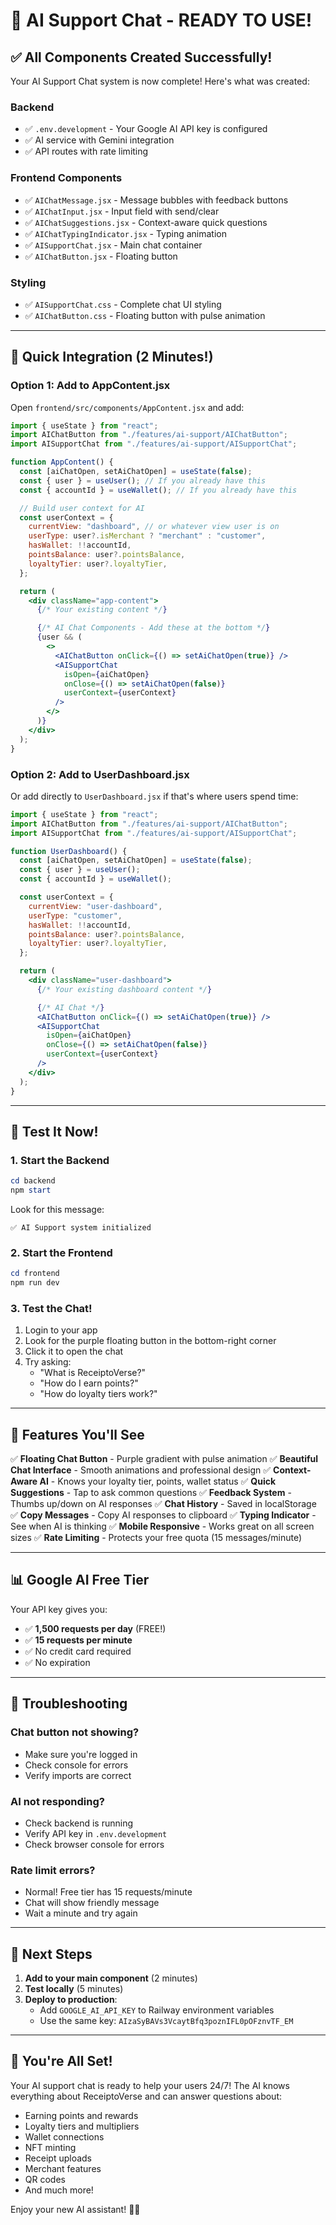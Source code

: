 # 🎉 AI Support Chat - READY TO USE!

## ✅ All Components Created Successfully!

Your AI Support Chat system is now complete! Here's what was created:

### Backend

- ✅ `.env.development` - Your Google AI API key is configured
- ✅ AI service with Gemini integration
- ✅ API routes with rate limiting

### Frontend Components

- ✅ `AIChatMessage.jsx` - Message bubbles with feedback buttons
- ✅ `AIChatInput.jsx` - Input field with send/clear
- ✅ `AIChatSuggestions.jsx` - Context-aware quick questions
- ✅ `AIChatTypingIndicator.jsx` - Typing animation
- ✅ `AISupportChat.jsx` - Main chat container
- ✅ `AIChatButton.jsx` - Floating button

### Styling

- ✅ `AISupportChat.css` - Complete chat UI styling
- ✅ `AIChatButton.css` - Floating button with pulse animation

---

## 🚀 Quick Integration (2 Minutes!)

### Option 1: Add to AppContent.jsx

Open `frontend/src/components/AppContent.jsx` and add:

```jsx
import { useState } from "react";
import AIChatButton from "./features/ai-support/AIChatButton";
import AISupportChat from "./features/ai-support/AISupportChat";

function AppContent() {
  const [aiChatOpen, setAiChatOpen] = useState(false);
  const { user } = useUser(); // If you already have this
  const { accountId } = useWallet(); // If you already have this

  // Build user context for AI
  const userContext = {
    currentView: "dashboard", // or whatever view user is on
    userType: user?.isMerchant ? "merchant" : "customer",
    hasWallet: !!accountId,
    pointsBalance: user?.pointsBalance,
    loyaltyTier: user?.loyaltyTier,
  };

  return (
    <div className="app-content">
      {/* Your existing content */}

      {/* AI Chat Components - Add these at the bottom */}
      {user && (
        <>
          <AIChatButton onClick={() => setAiChatOpen(true)} />
          <AISupportChat
            isOpen={aiChatOpen}
            onClose={() => setAiChatOpen(false)}
            userContext={userContext}
          />
        </>
      )}
    </div>
  );
}
```

### Option 2: Add to UserDashboard.jsx

Or add directly to `UserDashboard.jsx` if that's where users spend time:

```jsx
import { useState } from "react";
import AIChatButton from "./features/ai-support/AIChatButton";
import AISupportChat from "./features/ai-support/AISupportChat";

function UserDashboard() {
  const [aiChatOpen, setAiChatOpen] = useState(false);
  const { user } = useUser();
  const { accountId } = useWallet();

  const userContext = {
    currentView: "user-dashboard",
    userType: "customer",
    hasWallet: !!accountId,
    pointsBalance: user?.pointsBalance,
    loyaltyTier: user?.loyaltyTier,
  };

  return (
    <div className="user-dashboard">
      {/* Your existing dashboard content */}

      {/* AI Chat */}
      <AIChatButton onClick={() => setAiChatOpen(true)} />
      <AISupportChat
        isOpen={aiChatOpen}
        onClose={() => setAiChatOpen(false)}
        userContext={userContext}
      />
    </div>
  );
}
```

---

## 🧪 Test It Now!

### 1. Start the Backend

```powershell
cd backend
npm start
```

Look for this message:

```
✅ AI Support system initialized
```

### 2. Start the Frontend

```powershell
cd frontend
npm run dev
```

### 3. Test the Chat!

1. Login to your app
2. Look for the purple floating button in the bottom-right corner
3. Click it to open the chat
4. Try asking:
   - "What is ReceiptoVerse?"
   - "How do I earn points?"
   - "How do loyalty tiers work?"

---

## 🎨 Features You'll See

✅ **Floating Chat Button** - Purple gradient with pulse animation
✅ **Beautiful Chat Interface** - Smooth animations and professional design
✅ **Context-Aware AI** - Knows your loyalty tier, points, wallet status
✅ **Quick Suggestions** - Tap to ask common questions
✅ **Feedback System** - Thumbs up/down on AI responses
✅ **Chat History** - Saved in localStorage
✅ **Copy Messages** - Copy AI responses to clipboard
✅ **Typing Indicator** - See when AI is thinking
✅ **Mobile Responsive** - Works great on all screen sizes
✅ **Rate Limiting** - Protects your free quota (15 messages/minute)

---

## 📊 Google AI Free Tier

Your API key gives you:

- ✅ **1,500 requests per day** (FREE!)
- ✅ **15 requests per minute**
- ✅ No credit card required
- ✅ No expiration

---

## 🔧 Troubleshooting

### Chat button not showing?

- Make sure you're logged in
- Check console for errors
- Verify imports are correct

### AI not responding?

- Check backend is running
- Verify API key in `.env.development`
- Check browser console for errors

### Rate limit errors?

- Normal! Free tier has 15 requests/minute
- Chat will show friendly message
- Wait a minute and try again

---

## 🚀 Next Steps

1. **Add to your main component** (2 minutes)
2. **Test locally** (5 minutes)
3. **Deploy to production**:
   - Add `GOOGLE_AI_API_KEY` to Railway environment variables
   - Use the same key: `AIzaSyBAVs3VcaytBfq3poznIFL0pOFznvTF_EM`

---

## 🎉 You're All Set!

Your AI support chat is ready to help your users 24/7! The AI knows everything about ReceiptoVerse and can answer questions about:

- Earning points and rewards
- Loyalty tiers and multipliers
- Wallet connections
- NFT minting
- Receipt uploads
- Merchant features
- QR codes
- And much more!

Enjoy your new AI assistant! 🤖✨
